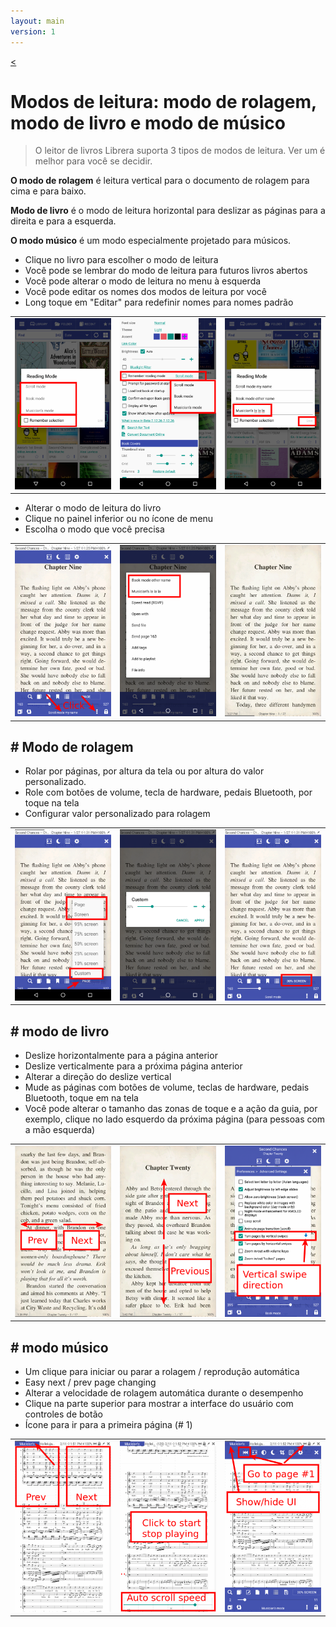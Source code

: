 ```yaml
---
layout: main
version: 1
---
```

[<](/wiki/faq/pt)

# Modos de leitura: modo de rolagem, modo de livro e modo de músico

> O leitor de livros Librera suporta 3 tipos de modos de leitura. Ver um é melhor para você se decidir.

**O modo de rolagem** é leitura vertical para o documento de rolagem para cima e para baixo.

**Modo de livro** é o modo de leitura horizontal para deslizar as páginas para a direita e para a esquerda.

**O modo músico** é um modo especialmente projetado para músicos.

* Clique no livro para escolher o modo de leitura
* Você pode se lembrar do modo de leitura para futuros livros abertos
* Você pode alterar o modo de leitura no menu à esquerda
* Você pode editar os nomes dos modos de leitura por você
* Long toque em &quot;Editar&quot; para redefinir nomes para nomes padrão

||||
|-|-|-|
|![](1.png)|![](2.png)|![](3.png)|

* Alterar o modo de leitura do livro
* Clique no painel inferior ou no ícone de menu
* Escolha o modo que você precisa

||||
|-|-|-|
|![](4.png)|![](5.png)|![](6.png)|

## # Modo de rolagem

* Rolar por páginas, por altura da tela ou por altura do valor personalizado.
* Role com botões de volume, tecla de hardware, pedais Bluetooth, por toque na tela
* Configurar valor personalizado para rolagem

||||
|-|-|-|
|![](7.png)|![](8.png)|![](9.png)|


## # modo de livro
* Deslize horizontalmente para a página anterior
* Deslize verticalmente para a próxima página anterior
* Alterar a direção do deslize vertical
* Mude as páginas com botões de volume, teclas de hardware, pedais Bluetooth, toque em na tela
* Você pode alterar o tamanho das zonas de toque e a ação da guia, por exemplo, clique no lado esquerdo da próxima página (para pessoas com a mão esquerda)

||||
|-|-|-|
|![](10.png)|![](11.png)|![](12.png)|

## # modo músico
* Um clique para iniciar ou parar a rolagem / reprodução automática
* Easy next / prev page changing
* Alterar a velocidade de rolagem automática durante o desempenho
* Clique na parte superior para mostrar a interface do usuário com controles de botão
* Ícone para ir para a primeira página (# 1)

||||
|-|-|-|
|![](13.png)|![](14.png)|![](15.png)|

